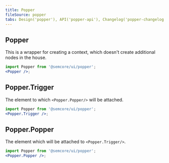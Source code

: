 ```yaml
---
title: Popper
fileSource: popper
tabs: Design('popper'), API('popper-api'), Changelog('popper-changelog')
---
```


## Popper

This is a wrapper for creating a context, which doesn't create additional nodes in the house.

```jsx
import Popper from '@semcore/ui/popper';
<Popper />;
```

<TypesView type="PopperProps" :types={...types} />

## Popper.Trigger

The element to which `<Popper.Popper/>` will be attached.

```jsx
import Popper from '@semcore/ui/popper';
<Popper.Trigger />;
```

<TypesView type="PopperTriggerProps" :types={...types} />

## Popper.Popper

The element which will be attached to `<Popper.Trigger/>`.

```jsx
import Popper from '@semcore/ui/popper';
<Popper.Popper />;
```

<TypesView type="PopperPopperProps" :types={...types} />

<script setup>import { data as types } from '@types.data.ts';</script>